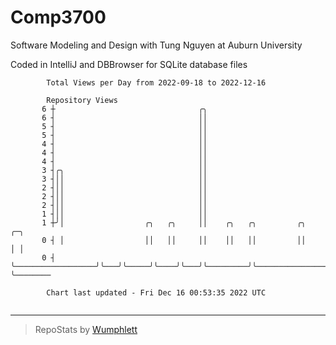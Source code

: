# Comp3700

Software Modeling and Design with Tung Nguyen at Auburn University

Coded in IntelliJ and DBBrowser for SQLite database files

```
        Total Views per Day from 2022-09-18 to 2022-12-16

        Repository Views
       6 ┼                                ╭╮
       6 ┤                                ││
       5 ┤                                ││
       5 ┤                                ││
       4 ┤                                ││
       4 ┤                                ││
       4 ┤                                ││
       3 ┤╭╮                              ││
       3 ┤││                              ││
       2 ┤││                              ││
       2 ┤││                              ││
       2 ┤││                              ││
       1 ┤││                              ││
       1 ┼╯│                  ╭╮   ╭╮     ││    ╭╮   ╭╮         ╭╮                      ╭─╮
       0 ┤ │                  ││   ││     ││    ││   ││         ││                      │ │
       0 ┤ ╰──────────────────╯╰───╯╰─────╯╰────╯╰───╯╰─────────╯╰──────────────────────╯ ╰────────

        Chart last updated - Fri Dec 16 00:53:35 2022 UTC
        
```

---

> RepoStats by [Wumphlett](https://github.com/Wumphlett)
